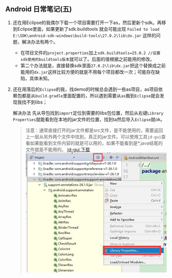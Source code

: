 ## Android 日常笔记(五)

 1. 还在用Eclipse的我偶尔下载一个项目需要打开一下as，然后更新个sdk。再移到Eclipse里面，如果更新了sdk.buildtools 就会可能出现
    ```Failed to load E:\SDK\android-sdk-windows\build-tools\27.0.2\lib\dx.jar```
     这样的问题，解决办法有两个。  
    - 在项目文件的`project.properties`加上`sdk.buildtools=25.0.2 //设置sdk使用的buildtools版本`就可以了。后面的值根据之前能用的修改。  
    - 第二个办法就是，直接替换sdk里面`27.0.2\lib\dx.jar`把这个替换成之前能用的`dx.jar`这样比较方便的就是不用每个项目都改一次；可能存在缺陷，具体未知。
    
2. 还在用落后的`Eclipse`的我，找demo的时候总会遇到一些as项目，as项目依赖包都是从`build.gradle`里面配置的，所以遇到需要从`as`搬到`Eclipse`就会发现我找不到libs；

    解决办法 
    先从导包找到`import`定位到需要的libs包位置，然后从右键`Library Properties`就能看到在本地的jar文件的位置，找到ta然后导入`Eclipse`就ok。
    > 注意：通常直接打开的jar文件都是src文件，是不能使用的，需要返回上一层从另外两个文件中找到，真正的jar文件。可以使用工具`jd-gui`查看如果能看到文件内容的就是可以用的，如果不能看到是*.java结尾的文件就是不能用的。
    [jd-gui 下载](https://github.com/516457377/Note/raw/master/Android/jd-gui.exe)  
    ![如图](/Android/TIM截图20190326115254.jpg)
